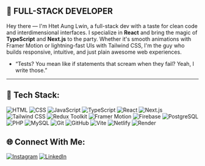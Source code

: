 ## 🧪 FULL-STACK DEVELOPER

<!--
**HtetAungLw1n/HtetAungLw1n** is a ✨ _special_ ✨ repository because its `README.md` (this file) appears on your GitHub profile.
-->

Hey there — I'm Htet Aung Lwin, a full-stack dev with a taste for clean code and interdimensional interfaces. I specialize in **React** and bring the magic of **TypeScript** and **Next.js** to the party. Whether it's smooth animations with Framer Motion or lightning-fast UIs with Tailwind CSS, I'm the guy who builds responsive, intuitive, and just plain awesome web experiences.  

- “Tests? You mean like if statements that scream when they fail? Yeah, I write those.”

---

## 🧰 Tech Stack:

![HTML](https://img.shields.io/badge/-HTML-E34F26?logo=html5&logoColor=white)
![CSS](https://img.shields.io/badge/-CSS-1572B6?logo=css3&logoColor=white)
![JavaScript](https://img.shields.io/badge/-JavaScript-F7DF1E?logo=javascript&logoColor=black)
![TypeScript](https://img.shields.io/badge/-TypeScript-3178C6?logo=typescript&logoColor=white)
![React](https://img.shields.io/badge/-React-61DAFB?logo=react&logoColor=black)
![Next.js](https://img.shields.io/badge/-Next.js-000000?logo=next.js&logoColor=white)
![Tailwind CSS](https://img.shields.io/badge/-Tailwind%20CSS-06B6D4?logo=tailwindcss&logoColor=white)
![Redux Toolkit](https://img.shields.io/badge/-Redux%20Toolkit-764ABC?logo=redux&logoColor=white)
![Framer Motion](https://img.shields.io/badge/-Framer%20Motion-black?logo=framer&logoColor=white)
![Firebase](https://img.shields.io/badge/-Firebase-FFCA28?logo=firebase&logoColor=black)
![PostgreSQL](https://img.shields.io/badge/-PostgreSQL-4169E1?logo=postgresql&logoColor=white)
![PHP](https://img.shields.io/badge/-PHP-777BB4?logo=php&logoColor=white)
![MySQL](https://img.shields.io/badge/-MySQL-4479A1?logo=mysql&logoColor=white)
![Git](https://img.shields.io/badge/-Git-F05032?logo=git&logoColor=white)
![GitHub](https://img.shields.io/badge/-GitHub-181717?logo=github&logoColor=white)
![Vite](https://img.shields.io/badge/-Vite-blue?logo=vite&logoColor=white)
![Netlify](https://img.shields.io/badge/-Netlify-black?logo=netlify&logoColor=white)
![Render](https://img.shields.io/badge/-Render-blue?logo=render&logoColor=white)

## 🌐 Connect With Me:

[![Instagram](https://img.shields.io/badge/Instagram-%23E4405F.svg?logo=Instagram&logoColor=white)](https://instagram.com/stormhurri)
[![LinkedIn](https://img.shields.io/badge/LinkedIn-%230077B5.svg?logo=linkedin&logoColor=white)]((https://www.linkedin.com/in/htet-aung-lwin/))
